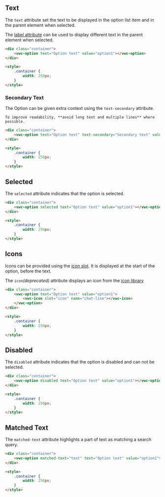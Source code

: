 ## Text

The `text` attribute set the text to be displayed in the option list item and in the parent element when selected.

The [label attribute](/components/option/code/#label) can be used to display different text in the parent element when selected.

```html preview
<div class="container">
	<vwc-option text="Option text" value="option1"></vwc-option>
</div>

<style>
	.container {
		width: 250px;
	}
</style>
```

### Secondary Text

The Option can be given extra context using the `text-secondary` attribute.

<vwc-note connotation="information">
	<vwc-icon slot="icon" name="info-line" label="Note:"></vwc-icon>

    To improve readability, **avoid long text and multiple lines** where possible.

</vwc-note>

```html preview
<div class="container">
	<vwc-option text="Option text" text-secondary="Secondary text" value="option1"></vwc-option>
</div>

<style>
	.container {
		width: 250px;
	}
</style>
```

## Selected

The `selected` attribute indicates that the option is selected.

```html preview
<div class="container">
	<vwc-option selected text="Option text" value="option1"></vwc-option>
</div>

<style>
	.container {
		width: 250px;
	}
</style>
```

## Icons

Icons can be provided using the [icon slot](/components/option/code/#icon-slot). It is displayed at the start of the option, before the text.

The `icon`_(deprecated)_ attribute displays an icon from the [icon library](/icons/icons-gallery/)

```html preview
<div class="container">
	<vwc-option text="Option text" value="option1">
		<vwc-icon slot="icon" name="chat-line"></vwc-icon>
	</vwc-option>
</div>

<style>
	.container {
		width: 250px;
	}
</style>
```

## Disabled

The `disabled` attribute indicates that the option is disabled and can not be selected.

```html preview
<div class="container">
	<vwc-option disabled text="Option text" value="option1"></vwc-option>
</div>

<style>
	.container {
		width: 250px;
	}
</style>
```

## Matched Text

The `matched-text` attribute highlights a part of text as matching a search query.

```html preview
<div class="container">
	<vwc-option matched-text="text" text="Option text" value="option1"></vwc-option>
</div>

<style>
	.container {
		width: 250px;
	}
</style>
```
